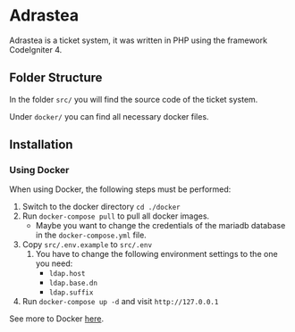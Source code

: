 # Adrastea

Adrastea is a ticket system, it was written in PHP using the framework CodeIgniter 4.

## Folder Structure

In the folder `src/` you will find the source code of the ticket system.

Under `docker/` you can find all necessary docker files.

## Installation

### Using Docker

When using Docker, the following steps must be performed:

1. Switch to the docker directory `cd ./docker`
1. Run `docker-compose pull` to pull all docker images.
    - Maybe you want to change the credentials of the mariadb database in the `docker-compose.yml` file.
1. Copy `src/.env.example` to `src/.env`
    1. You have to change the following environment settings to the one you need:
        - `ldap.host`
        - `ldap.base.dn`
        - `ldap.suffix`
1. Run `docker-compose up -d` and visit `http://127.0.0.1`

See more to Docker [here](https://github.com/localhorstviersen/adrastea/tree/develop/docker).